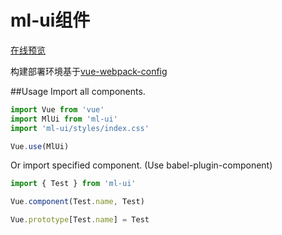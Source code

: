 # ml-ui组件
[在线预览](http://www.zdliu.com)

构建部署环境基于[vue-webpack-config](https://github.com/zdliuccit/vue-webpack-config)

##Usage
Import all components.
```js
import Vue from 'vue'
import MlUi from 'ml-ui'
import 'ml-ui/styles/index.css'

Vue.use(MlUi)
```
Or import specified component. (Use babel-plugin-component)
```js
import { Test } from 'ml-ui'

Vue.component(Test.name, Test)

Vue.prototype[Test.name] = Test

```